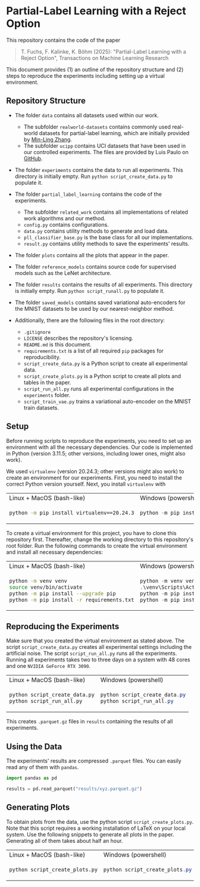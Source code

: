 # Partial-Label Learning with a Reject Option

This repository contains the code of the paper

> T. Fuchs, F. Kalinke, K. Böhm (2025): "Partial-Label Learning with a Reject Option", Transactions on Machine Learning Research

This document provides (1) an outline of the repository structure and (2) steps to reproduce the experiments including setting up a virtual environment.

## Repository Structure

* The folder `data` contains all datasets used within our work.
  * The subfolder `realworld-datasets` contains commonly used real-world datasets for partial-label learning, which are initially provided by [Min-Ling Zhang](https://palm.seu.edu.cn/zhangml/Resources.htm).
  * The subfolder `ucipp` contains UCI datasets that have been used in our controlled experiments.
  The files are provided by Luis Paulo on [GitHub](https://github.com/lpfgarcia/ucipp).
* The folder `experiments` contains the data to run all experiments. This directory is initially empty. Run `python script_create_data.py` to populate it.
* The folder `partial_label_learning` contains the code of the experiments.
  * The subfolder `related_work` contains all implementations of related work algorithms and our method.
  * `config.py` contains configurations.
  * `data.py` contains utility methods to generate and load data.
  * `pll_classifier_base.py` is the base class for all our implementations.
  * `result.py` contains utility methods to save the experiments' results.
* The folder `plots` contains all the plots that appear in the paper.
* The folder `reference_models` contains source code for supervised models such as the LeNet architecture.
* The folder `results` contains the results of all experiments. This directory is initially empty. Run `python script_runall.py` to populate it.
* The folder `saved_models` contains saved variational auto-encoders for the MNIST datasets to be used by our nearest-neighbor method.

* Additionally, there are the following files in the root directory:
  * `.gitignore`
  * `LICENSE` describes the repository's licensing.
  * `README.md` is this document.
  * `requirements.txt` is a list of all required `pip` packages for reproducibility.
  * `script_create_data.py` is a Python script to create all experimental data.
  * `script_create_plots.py` is a  Python script to create all plots and tables in the paper.
  * `script_run_all.py` runs all experimental configurations in the `experiments` folder.
  * `script_train_vae.py` trains a variational auto-encoder on the MNIST train datasets.

## Setup

Before running scripts to reproduce the experiments, you need to set up an environment with all the necessary dependencies.
Our code is implemented in Python (version 3.11.5; other versions, including lower ones, might also work).

We used `virtualenv` (version 20.24.3; other versions might also work) to create an environment for our experiments.
First, you need to install the correct Python version yourself.
Next, you install `virtualenv` with

<table>
<tr>
<td> Linux + MacOS (bash-like) </td>
<td> Windows (powershell) </td>
</tr>
<tr>
<td>

``` sh
python -m pip install virtualenv==20.24.3
```

</td>
<td>

``` powershell
python -m pip install virtualenv==20.24.3
```

</td>
</tr>
</table>

To create a virtual environment for this project, you have to clone this repository first.
Thereafter, change the working directory to this repository's root folder.
Run the following commands to create the virtual environment and install all necessary dependencies:

<table>
<tr>
<td> Linux + MacOS (bash-like) </td>
<td> Windows (powershell) </td>
</tr>
<tr>
<td>

``` sh
python -m venv venv
source venv/bin/activate
python -m pip install --upgrade pip
python -m pip install -r requirements.txt
```

</td>
<td>

``` powershell
python -m venv venv
.\venv\Scripts\Activate.ps1
python -m pip install --upgrade pip
python -m pip install -r requirements.txt
```

</td>
</tr>
</table>

## Reproducing the Experiments

Make sure that you created the virtual environment as stated above.
The script `script_create_data.py` creates all experimental settings including the artificial noise.
The script `script_run_all.py` runs all the experiments.
Running all experiments takes two to three days on a system with 48 cores and one `NVIDIA GeForce RTX 3090`.

<table>
<tr>
<td> Linux + MacOS (bash-like) </td>
<td> Windows (powershell) </td>
</tr>
<tr>
<td>

``` sh
python script_create_data.py
python script_run_all.py
```

</td>
<td>

``` powershell
python script_create_data.py
python script_run_all.py
```

</td>
</tr>
</table>

This creates `.parquet.gz` files in `results` containing the results of all experiments.

## Using the Data

The experiments' results are compressed `.parquet` files.
You can easily read any of them with `pandas`.

``` python
import pandas as pd

results = pd.read_parquet("results/xyz.parquet.gz")
```

## Generating Plots

To obtain plots from the data, use the python script `script_create_plots.py`.
Note that this script requires a working installation of LaTeX on your local system.
Use the following snippets to generate all plots in the paper.
Generating all of them takes about half an hour.

<table>
<tr>
<td> Linux + MacOS (bash-like) </td>
<td> Windows (powershell) </td>
</tr>
<tr>
<td>

``` sh
python script_create_plots.py
```

</td>
<td>

``` powershell
python script_create_plots.py
```

</td>
</tr>
</table>
